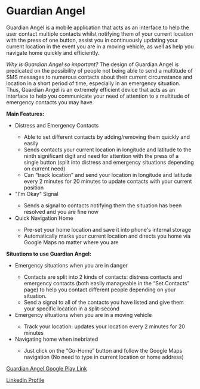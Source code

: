 <h1> Guardian Angel </h1>
<p>Guardian Angel is a mobile application that acts as an interface to help the user contact multiple contacts whilst notifying them of your current location with the press of one button, assist you in continuously updating your current location in the event you are in a moving vehicle, as well as help you navigate home quickly and efficiently.</p>

<p><i>Why is Guardian Angel so important?</i> The design of Guardian Angel is predicated on the possibility of people not being able to send a multitude of SMS messages to numerous contacts about their current circumstance and location in a short period of time, especially in an emergency situation. Thus, Guardian Angel is an extremely efficient device that acts as an interface to help you communicate your need of attention to a multitude of emergency contacts you may have. </p>

<b>Main Features:</b>
<p><ul>
  <li>Distress and Emergency Contacts</li>
  <ul>
  <li>Able to set different contacts by adding/removing them quickly and easily</li>
  <li>Sends contacts your current location in longitude and latitude to the ninth significant digit and need for attention with the press of a single button (split into distress and emergency situations depending on current need)</li>
  <li>Can “track location” and send your location in longitude and latitude every 2 minutes for 20 minutes to update contacts with your current position</li>
  </ul>
  <li>"I'm Okay" Signal</li>
  <ul>
 <li> Sends a signal to contacts notifying them the situation has been resolved and you are fine now </li>
  </ul>
  <li>Quick Navigation Home</li>
  <ul>
   <li>Pre-set your home location and save it into phone's internal storage </li>
  <li>Automatically marks your current location and directs you home via Google Maps no matter where you are</li>
  
  </ul>
</ul>
</p>

<b>Situations to use Guardian Angel:</b>
<p><ul>
  <li>Emergency situations when you are in danger</li>
  <ul>
  <li>Contacts are split into 2 kinds of contacts: distress contacts and emergency contacts (both easily manageable in the “Set Contacts” page) to help you contact different people depending on your situation.</li>
  <li>Send a signal to all of the contacts you have listed and give them your specific location in a split-second</li>
  </ul>
  <li>Emergency situations when you are in a moving vehicle</li>
  <ul>
 <li> Track your location: updates your location every 2 minutes for 20 minutes </li>
  </ul>
  <li>Navigating home when inebriated</li>
  <ul>
  <li>Just click on the “Go-Home” button and follow the Google Maps navigation (No need to type in current location or home address)</li>
  
  </ul>
</ul>
</p>

<a align="center"><a href ="https://play.google.com/store/apps/details?id=bigmarbz.guardianangel">Guardian Angel Google Play Link</a>

<a align="center"><a href ="https://www.linkedin.com/in/matthewwang2020">Linkedin Profile</a>
